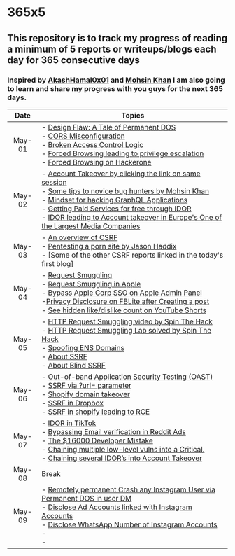 # 365x5
## This repository is to track my progress of reading a minimum of 5 reports or writeups/blogs each day for 365 consecutive days
### Inspired by [AkashHamal0x01](https://twitter.com/AkashHamal0x01) and [Mohsin Khan](https://twitter.com/tabaahi_) I am also going to learn and share my progress with you guys for the next 365 days.

| Date     |           Topics                      |
| :-----:  | --------------------------------------|
| May-01 |  - [Design Flaw: A Tale of Permanent DOS](https://akashhamal0x01.medium.com/design-flaw-a-tale-of-permanent-dos-a9ef05181083)<br> - [ CORS Misconfiguration](https://medium.com/@bunny.s/how-i-find-cors-cross-origin-resource-sharing-misconfiguration-546fc4d33188) <br> - [ Broken Access Control Logic](https://akash-venky091.medium.com/broken-access-control-logic-s-c555d5f8536d) <br> - [Forced Browsing leading to privilege escalation](https://hackerone.com/reports/255685) <br> - [Forced Browsing on Hackerone](https://hackerone.com/reports/565736)|
| May-02 | - [Account Takeover by clicking the link on same session](https://akashhamal0x01.medium.com/watch-out-the-links-account-takeover-32b9315390a7)<br> - [Some tips to novice bug hunters by Mohsin Khan](https://mokhansec.medium.com/you-need-to-hear-this-if-you-are-new-want-to-start-bug-hunting-6b5b5c8ba8d0)<br> - [Mindset for hacking GraphQL Applications](https://passkwall.medium.com/mindset-for-hacking-graphql-applications-5e72b7ba6b71)<br> - [Getting Paid Services for free through IDOR](https://cho0k.com/wp-content/uploads/2021/08/FullPoC.pdf) <br> - [IDOR leading to Account takeover in Europe's One of the Largest Media Companies](https://medium.com/@tobydavenn/how-i-was-able-to-takeover-any-account-on-one-of-europes-largest-media-companies-e8d25e59c08)|
| May-03 | - [An overview of CSRF](https://alsmola.medium.com/login-csrf-is-low-risk-and-high-risk-df91de8988bc)<br> - [Pentesting a porn site by Jason Haddix](https://www.jhaddix.com/post/penetrating-a-porn-site)<br> - [Some of the other CSRF reports linked in the today's first blog] |
| May-04 | - [Request Smuggling](https://portswigger.net/web-security/request-smuggling)<br> - [Request Smuggling in Apple ](https://medium.com/@StealthyBugs/http-request-smuggling-on-business-apple-com-and-others-2c43e81bcc52)<br> - [Bypass Apple Corp SSO on Apple Admin Panel](https://medium.com/@StealthyBugs/bypass-apple-corp-sso-on-apple-admin-panel-dbfb72c7e634)<br> -[Privacy Disclosure on FBLite after Creating a post](https://medium.com/@RheyJuls/privacy-disclosure-on-facebook-lite-after-creating-a-post-b12a1cad8d8a)<br> - [See hidden like/dislike count on YouTube Shorts](https://bloggerrando.blogspot.com/2022/04/15-1.html)|
| May-05 | - [HTTP Request Smuggling video by Spin The Hack](https://www.youtube.com/watch?v=XC48irGjKNc)<br> - [HTTP Request Smuggling Lab solved by Spin The Hack](https://www.youtube.com/watch?v=C9fi6jlJRBE)<br> - [Spoofing ENS Domains](https://medium.com/@hacxyk/how-we-spoofed-ens-domains-52acea2079f6)<br> - [About SSRF](https://medium.com/@hacxyk/how-we-spoofed-ens-domains-52acea2079f6)<br> - [About Blind SSRF](https://portswigger.net/web-security/ssrf/blind)|
| May-06 | - [Out-of-band Application Security Testing (OAST)](https://portswigger.net/burp/application-security-testing/oast)<br> - [SSRF via ?url= parameter](https://hackerone.com/reports/514224)<br> - [Shopify domain takeover](https://hackerone.com/reports/320355)<br> - [SSRF in Dropbox](https://medium.com/techfenix/ssrf-server-side-request-forgery-worth-4913-my-highest-bounty-ever-7d733bb368cb) <br> - [SSRF in shopify leading to RCE](https://hackerone.com/reports/341876)|
| May-07 | - [IDOR in TikTok](https://s3c.medium.com/how-i-hacked-world-wide-tiktok-users-24e794d310d2)<br> - [Bypassing Email verification in Reddit Ads](https://hackerone.com/reports/1551176)<br> - [The $16000 Developer Mistake]( https://medium.com/@masonhck357/the-16-000-dev-mistake-13e516e86be6) <br> - [Chaining multiple low-level vulns into a Critical.](https://medium.com/@masonhck357/chains-on-chains-chaining-multiple-low-level-vulns-into-a-critical-8b88db29738e) <br> - [Chaining several IDOR’s into Account Takeover](https://medium.com/@masonhck357/chains-on-chains-chaining-several-idors-into-account-takeover-part-one-373627f2910f) |
| May-08 | Break |
| May-09 | - [Remotely permanent Crash any Instagram User via Permanent DOS in user DM](https://www.yesnaveen.com/remotely-permanent-crash-any-instagram)<br> - [Disclose Ad Accounts linked with Instagram Accounts](https://www.yesnaveen.com/Instagram-ad-account-disclosure)<br> - [Disclose WhatsApp Number of Instagram Accounts](https://www.yesnaveen.com/whatsapp-number-disclosure)<br> - []()<br> - []() |
